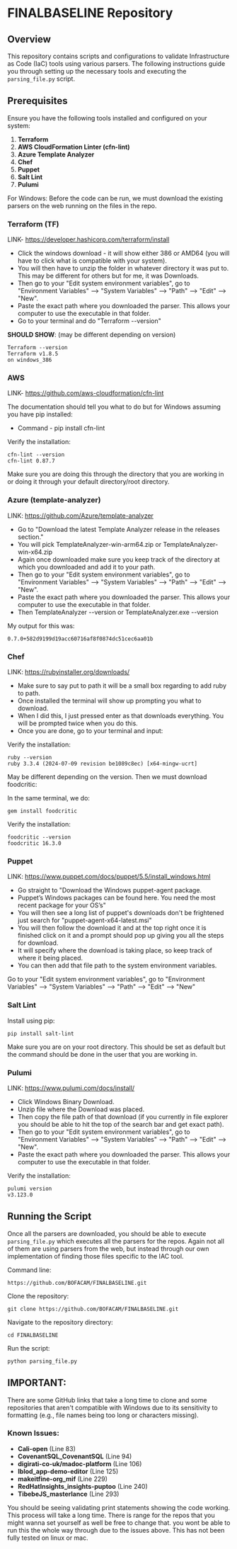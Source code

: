 
# FINALBASELINE Repository

## Overview

This repository contains scripts and configurations to validate Infrastructure as Code (IaC) tools using various parsers. The following instructions guide you through setting up the necessary tools and executing the `parsing_file.py` script.

## Prerequisites

Ensure you have the following tools installed and configured on your system:

1. **Terraform**
2. **AWS CloudFormation Linter (cfn-lint)**
3. **Azure Template Analyzer**
4. **Chef**
5. **Puppet**
6. **Salt Lint**
7. **Pulumi**

For Windows:
Before the code can be run, we must download the existing parsers on the web running on the files in the repo.

### Terraform (TF)
LINK- https://developer.hashicorp.com/terraform/install

- Click the windows download - it will show either 386 or AMD64 (you will have to click what is compatible with your system).
- You will then have to unzip the folder in whatever directory it was put to. This may be different for others but for me, it was Downloads.
- Then go to your "Edit system environment variables", go to "Environment Variables" --> "System Variables" --> "Path" --> "Edit" --> "New".
- Paste the exact path where you downloaded the parser. This allows your computer to use the executable in that folder.
- Go to your terminal and do "Terraform --version"

**SHOULD SHOW**: (may be different depending on version)
```
Terraform --version
Terraform v1.8.5
on windows_386
```

### AWS
LINK- https://github.com/aws-cloudformation/cfn-lint

The documentation should tell you what to do but for Windows assuming you have pip installed:
- Command - pip install cfn-lint

Verify the installation:
```
cfn-lint --version
cfn-lint 0.87.7
```

Make sure you are doing this through the directory that you are working in or doing it through your default directory/root directory.

### Azure (template-analyzer)
LINK: https://github.com/Azure/template-analyzer

- Go to "Download the latest Template Analyzer release in the releases section."
- You will pick TemplateAnalyzer-win-arm64.zip or TemplateAnalyzer-win-x64.zip
- Again once downloaded make sure you keep track of the directory at which you downloaded and add it to your path.
- Then go to your "Edit system environment variables", go to "Environment Variables" --> "System Variables" --> "Path" --> "Edit" --> "New".
- Paste the exact path where you downloaded the parser. This allows your computer to use the executable in that folder.
- Then TemplateAnalyzer --version or TemplateAnalyzer.exe --version

My output for this was:
```
0.7.0+582d9199d19acc60716af8f0874dc51cec6aa01b
```

### Chef
LINK: https://rubyinstaller.org/downloads/

- Make sure to say put to path it will be a small box regarding to add ruby to path.
- Once installed the terminal will show up prompting you what to download.
- When I did this, I just pressed enter as that downloads everything. You will be prompted twice when you do this.
- Once you are done, go to your terminal and input:

Verify the installation:
```
ruby --version
ruby 3.3.4 (2024-07-09 revision be1089c8ec) [x64-mingw-ucrt]
```

May be different depending on the version. Then we must download foodcritic:

In the same terminal, we do:
```
gem install foodcritic
```

Verify the installation:
```
foodcritic --version
foodcritic 16.3.0
```

### Puppet
LINK: https://www.puppet.com/docs/puppet/5.5/install_windows.html

- Go straight to "Download the Windows puppet-agent package.
- Puppet’s Windows packages can be found here. You need the most recent package for your OS’s"
- You will then see a long list of puppet's downloads don't be frightened just search for "puppet-agent-x64-latest.msi"
- You will then follow the download it and at the top right once it is finished click on it and a prompt should pop up giving you all the steps for download.
- It will specify where the download is taking place, so keep track of where it being placed.
- You can then add that file path to the system environment variables.

Go to your "Edit system environment variables", go to "Environment Variables" --> "System Variables" --> "Path" --> "Edit" --> "New"

### Salt Lint
Install using pip:
```
pip install salt-lint
```

Make sure you are on your root directory. This should be set as default but the command should be done in the user that you are working in.

### Pulumi
LINK: https://www.pulumi.com/docs/install/

- Click Windows Binary Download.
- Unzip file where the Download was placed.
- Then copy the file path of that download (if you currently in file explorer you should be able to hit the top of the search bar and get exact path).
- Then go to your "Edit system environment variables", go to "Environment Variables" --> "System Variables" --> "Path" --> "Edit" --> "New".
- Paste the exact path where you downloaded the parser. This allows your computer to use the executable in that folder.

Verify the installation:
```
pulumi version
v3.123.0
```

## Running the Script

Once all the parsers are downloaded, you should be able to execute `parsing_file.py` which executes all the parsers for the repos. Again not all of them are using parsers from the web, but instead through our own implementation of finding those files specific to the IAC tool.

Command line:
```
https://github.com/BOFACAM/FINALBASELINE.git
```

Clone the repository:
```
git clone https://github.com/BOFACAM/FINALBASELINE.git
```

Navigate to the repository directory:
```
cd FINALBASELINE
```

Run the script:
```
python parsing_file.py
```

## IMPORTANT:

There are some GitHub links that take a long time to clone and some repositories that aren't compatible with Windows due to its sensitivity to formatting (e.g., file names being too long or characters missing).

### Known Issues:
- **Cali-open** (Line 83)
- **CovenantSQL_CovenantSQL** (Line 94)
- **digirati-co-uk/madoc-platform** (Line 106)
- **lblod_app-demo-editor** (Line 125)
- **makeitfine-org_mif** (Line 229)
- **RedHatInsights_insights-puptoo** (Line 240)
- **TibebeJS_masterlance** (Line 293)

You should be seeing validating print statements showing the code working. This process will take a long time. There is range for the repos that you might wanna set yourself as well be free to change that. you wont be able to run this the whole way through due to the issues above. This has not been fully tested on linux or mac.
